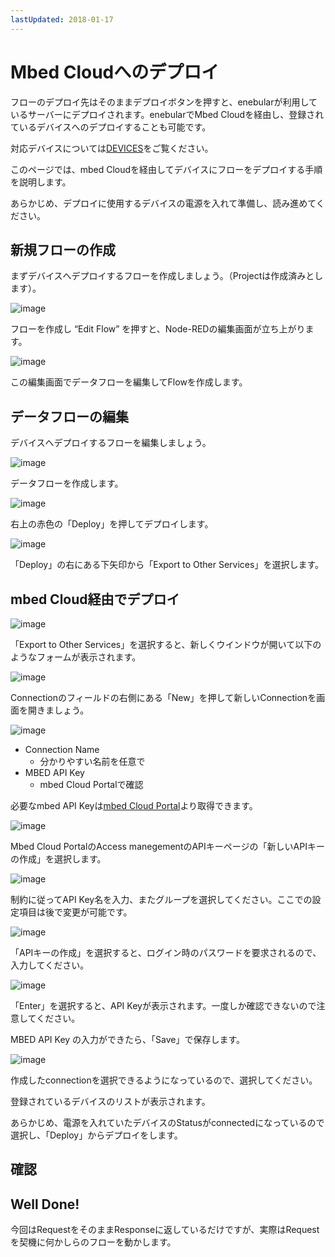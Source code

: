 ```yaml
---
lastUpdated: 2018-01-17
---
```


# Mbed Cloudへのデプロイ

フローのデプロイ先はそのままデプロイボタンを押すと、enebularが利用しているサーバーにデプロイされます。enebularでMbed Cloudを経由し、登録されているデバイスへのデプロイすることも可能です。

対応デバイスについては[DEVICES](./../Device/Introduction.md)をご覧ください。

このページでは、mbed Cloudを経由してデバイスにフローをデプロイする手順を説明します。

あらかじめ、デプロイに使用するデバイスの電源を入れて準備し、読み進めてください。

## 新規フローの作成

まずデバイスへデプロイするフローを作成しましょう。（Projectは作成済みとします）。

![image](/_asset/images/Deploy/DeployFlow/Lambda/deploy-deployflow-mbed_01.png)

フローを作成し “Edit Flow” を押すと、Node-REDの編集画面が立ち上がります。

![image](/_asset/images/Deploy/DeployFlow/Lambda/deploy-deployflow-mbed_02.png)

この編集画面でデータフローを編集してFlowを作成します。

## データフローの編集

デバイスへデプロイするフローを編集しましょう。

![image](/_asset/images/Deploy/DeployFlow/Lambda/deploy-deployflow-mbed_03.png)

データフローを作成します。

![image](/_asset/images/Deploy/DeployFlow/Lambda/deploy-deployflow-mbed_04.png)

右上の赤色の「Deploy」を押してデプロイします。

![image](/_asset/images/Deploy/DeployFlow/Lambda/deploy-deployflow-mbed_05.png)

「Deploy」の右にある下矢印から「Export to Other Services」を選択します。

## mbed Cloud経由でデプロイ

![image](/_asset/images/Deploy/DeployFlow/Lambda/deploy-deployflow-mded_06.png)

「Export to Other Services」を選択すると、新しくウインドウが開いて以下のようなフォームが表示されます。

![image](/_asset/images/Deploy/DeployFlow/Lambda/deploy-deployflow-mbed_07.png)

Connectionのフィールドの右側にある「New」を押して新しいConnectionを画面を開きましょう。

![image](/_asset/images/Deploy/DeployFlow/Lambda/deploy-deployflow-mbed_08.png)

* Connection Name
    * 分かりやすい名前を任意で
* MBED API Key
    * mbed Cloud Portalで確認

必要なmbed API Keyは[mbed Cloud Portal](https://portal.us-east-1.mbedcloud.com/)より取得できます。

![image](/_asset/images/Deploy/DeployFlow/Lambda/deploy-deployflow-mbed_09.png)

Mbed Cloud PortalのAccess manegementのAPIキーページの「新しいAPIキーの作成」を選択します。

![image](/_asset/images/Deploy/DeployFlow/Lambda/deploy-deployflow-mbed_10.png)

制約に従ってAPI Key名を入力、またグループを選択してください。ここでの設定項目は後で変更が可能です。

![image](/_asset/images/Deploy/DeployFlow/Lambda/deploy-deployflow-mbed_11.png)

「APIキーの作成」を選択すると、ログイン時のパスワードを要求されるので、入力してください。

![image](/_asset/images/Deploy/DeployFlow/Lambda/deploy-deployflow-mbed_12.png)

「Enter」を選択すると、API Keyが表示されます。一度しか確認できないので注意してください。

MBED API Key の入力ができたら、「Save」で保存します。

![image](/_asset/images/Deploy/DeployFlow/Lambda/deploy-deployflow-mbed_13.png)

作成したconnectionを選択できるようになっているので、選択してください。

登録されているデバイスのリストが表示されます。

あらかじめ、電源を入れていたデバイスのStatusがconnectedになっているので選択し、「Deploy」からデプロイをします。




## 確認


## Well Done!

今回はRequestをそのままResponseに返しているだけですが、実際はRequestを契機に何かしらのフローを動かします。
